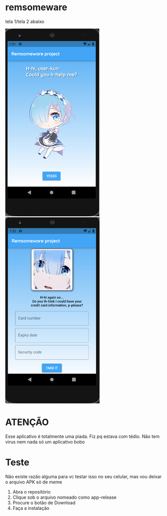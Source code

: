 # remsomeware

tela 1/tela 2 abaixo

![Alt text](remsapp/lib/assets/imgs/rems1.png)   ![Alt text](remsapp/lib/assets/imgs/rems2.png)

# ATENÇÃO 

Esse aplicativo é totalmente uma piada. Fiz pq estava com tédio. Não tem virus nem nada só um aplicativo bobo

# Teste

Não existe razão alguma para vc testar isso no seu celular, mas vou deixar o arquivo APK só de meme

1. Abra o repositório
2. Clique sob o arquivo nomeado como app-release
3. Procure o botão de Download
4. Faça a instalação
